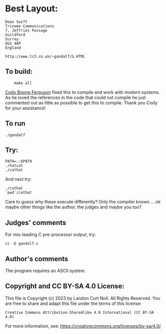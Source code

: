 # Best Layout:

    Dean Swift
    Trinome Communications
    7, Jeffries Passage
    Guildford
    Surrey
    GU1 4AP
    England

    http://www.tc3.co.uk/~gandalf/G.HTML

## To build:

        make all

[Cody Boone Ferguson](/winners.html#Cody_Boone_Ferguson) fixed this to compile
and work with modern systems. As he loved the references in the code that could
not compile he just commented out as little as possible to get this to compile.
Thank you Cody for your assistance!

## To run

	./gandalf

## Try:


	PATH=.:$PATH
	./hatcat
	./cathat

And next try:

	./cathat
	`pwd`/cathat

Care to guess why these execute differently?  Only the
compiler knows ... ok maybe other things like the author,
the judges and maybe you too?

## Judges' comments

For mis-leading C pre-processor output, try:


	cc -E gandalf.c

## Author's comments

The program requires an ASCII system.

## Copyright and CC BY-SA 4.0 License:

This file is Copyright (c) 2023 by Landon Curt Noll.  All Rights Reserved.
You are free to share and adapt this file under the terms of this license:

    Creative Commons Attribution-ShareAlike 4.0 International (CC BY-SA 4.0)

For more information, see: https://creativecommons.org/licenses/by-sa/4.0/
